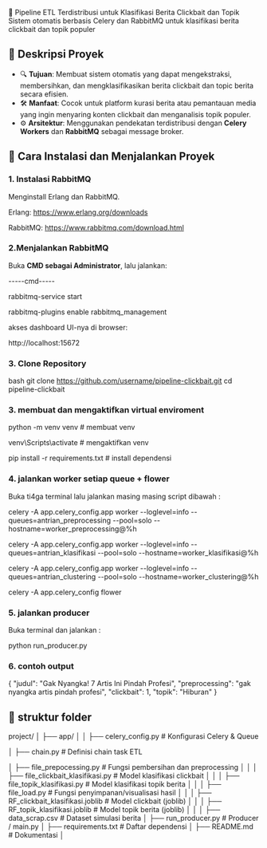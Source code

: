 📰 Pipeline ETL Terdistribusi untuk Klasifikasi Berita Clickbait dan Topik
Sistem otomatis berbasis Celery dan RabbitMQ untuk klasifikasi berita clickbait dan topik populer


## 📌 Deskripsi Proyek

- 🔍 **Tujuan**: Membuat sistem otomatis yang dapat mengekstraksi, membersihkan, dan mengklasifikasikan berita clickbait dan topic berita secara efisien.
- 🛠️ **Manfaat**: Cocok untuk platform kurasi berita atau pemantauan media yang ingin menyaring konten clickbait dan menganalisis topik populer.
- ⚙️ **Arsitektur**: Menggunakan pendekatan terdistribusi dengan **Celery Workers** dan **RabbitMQ** sebagai message broker.


## 🚀 Cara Instalasi dan Menjalankan Proyek

###  1. Instalasi  RabbitMQ  

Menginstall Erlang dan RabbitMQ.

Erlang: https://www.erlang.org/downloads

RabbitMQ: https://www.rabbitmq.com/download.html

### 2.Menjalankan RabbitMQ

Buka **CMD sebagai Administrator**, lalu jalankan:

-----cmd-----

rabbitmq-service start

rabbitmq-plugins enable rabbitmq_management

akses dashboard UI-nya di browser:

http://localhost:15672

### 3. Clone Repository

bash
git clone https://github.com/username/pipeline-clickbait.git
cd pipeline-clickbait

### 3. membuat dan mengaktifkan  virtual enviroment

python -m venv venv # membuat venv

venv\Scripts\activate  # mengaktifkan venv

pip install -r requirements.txt # install dependensi


### 4. jalankan worker setiap queue + flower

Buka ti4ga terminal lalu jalankan masing masing script dibawah  : 

celery -A app.celery_config.app worker --loglevel=info --queues=antrian_preprocessing --pool=solo --hostname=worker_preprocessing@%h

celery -A app.celery_config.app worker --loglevel=info --queues=antrian_klasifikasi --pool=solo --hostname=worker_klasifikasi@%h

celery -A app.celery_config.app worker --loglevel=info --queues=antrian_clustering --pool=solo --hostname=worker_clustering@%h

celery -A app.celery_config flower

### 5. jalankan producer

Buka terminal dan jalankan : 

python run_producer.py

### 6. contoh output 

{
  "judul": "Gak Nyangka! 7 Artis Ini Pindah Profesi",
  "preprocessing": "gak nyangka artis pindah profesi",
  "clickbait": 1,
  "topik": "Hiburan"
}

## 📂 struktur folder
project/
│
├── app/
│ 
│   ├── celery_config.py             # Konfigurasi Celery & Queue
 
│   ├── chain.py                     # Definisi chain task ETL
 
│   ├── file_prepocessing.py         # Fungsi pembersihan dan preprocessing
│   │ 
│   ├── file_clickbait_klasifikasi.py  # Model klasifikasi clickbait
│   │ 
│   ├── file_topik_klasifikasi.py    # Model klasifikasi topik berita
│   │ 
│   ├── file_load.py                 # Fungsi penyimpanan/visualisasi hasil
│   │ 
│   ├── RF_clickbait_klasifikasi.joblib  # Model clickbait (joblib)
│   │ 
│   ├── RF_topik_klasifikasi.joblib      # Model topik berita (joblib)
│   │ 
│   ├── data_scrap.csv               # Dataset simulasi berita
│
├── run_producer.py        # Producer / main.py
│ 
├── requirements.txt       # Daftar dependensi
│ 
├── README.md              # Dokumentasi
│ 

